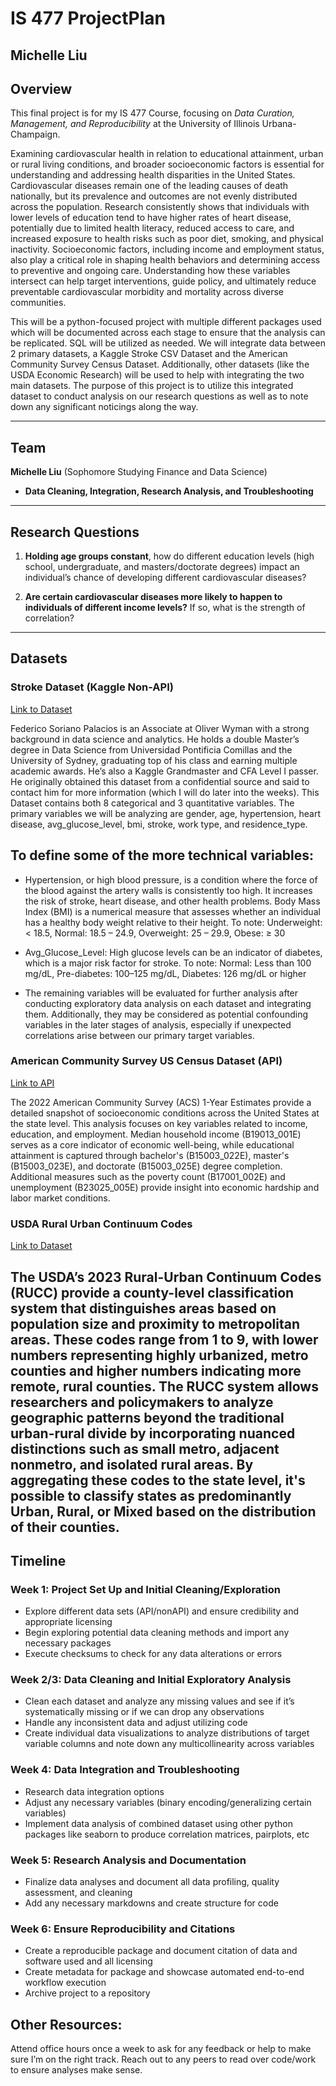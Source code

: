 # **IS 477 ProjectPlan**

**Michelle Liu**
---

## **Overview**

This final project is for my IS 477 Course, focusing on *Data Curation, Management, and Reproducibility* at the University of Illinois Urbana-Champaign.

Examining cardiovascular health in relation to educational attainment, urban or rural living conditions, and broader socioeconomic factors is essential for understanding and addressing health disparities in the United States. Cardiovascular diseases remain one of the leading causes of death nationally, but its prevalence and outcomes are not evenly distributed across the population. Research consistently shows that individuals with lower levels of education tend to have higher rates of heart disease, potentially due to limited health literacy, reduced access to care, and increased exposure to health risks such as poor diet, smoking, and physical inactivity. Socioeconomic factors, including income and employment status, also play a critical role in shaping health behaviors and determining access to preventive and ongoing care. Understanding how these variables intersect can help target interventions, guide policy, and ultimately reduce preventable cardiovascular morbidity and mortality across diverse communities.

This will be a python-focused project with multiple different packages used which will be documented across each stage to ensure that the analysis can be replicated. SQL will be utilized as needed. We will integrate data between 2 primary datasets, a Kaggle Stroke CSV Dataset and the American Community Survey Census Dataset. Additionally, other datasets (like the USDA Economic Research) will be used to help with integrating the two main datasets. The purpose of this project is to utilize this integrated dataset to conduct analysis on our research questions as well as to note down any significant noticings along the way. 

---

## **Team**

**Michelle Liu** (Sophomore Studying Finance and Data Science)

- **Data Cleaning, Integration, Research Analysis, and Troubleshooting**
---

## **Research Questions**

1. **Holding age groups constant**, how do different education levels (high school, undergraduate, and masters/doctorate degrees) impact an individual’s chance of developing different cardiovascular diseases?

2. **Are certain cardiovascular diseases more likely to happen to individuals of different income levels?** If so, what is the strength of correlation?
---

## **Datasets**

### **Stroke Dataset (Kaggle Non-API)**
[Link to Dataset](https://www.kaggle.com/datasets/fedesoriano/stroke-prediction-dataset)

Federico Soriano Palacios is an Associate at Oliver Wyman with a strong background in data science and analytics. He holds a double Master’s degree in Data Science from Universidad Pontificia Comillas and the University of Sydney, graduating top of his class and earning multiple academic awards. He’s also a Kaggle Grandmaster and CFA Level I passer. He originally obtained this dataset from a confidential source and said to contact him for more information (which I will do later into the weeks). This Dataset contains both 8 categorical and 3 quantitative variables. The primary variables we will be analyzing are gender, age, hypertension, heart disease, avg_glucose_level, bmi, stroke, work type, and residence_type.  

## To define some of the more technical variables:

- Hypertension, or high blood pressure, is a condition where the force of the blood against the artery walls is consistently too high. It increases the risk of stroke, heart disease, and other health problems.
Body Mass Index (BMI) is a numerical measure that assesses whether an individual has a healthy body weight relative to their height. To note: Underweight: < 18.5, Normal: 18.5 – 24.9, Overweight: 25 – 29.9, Obese: ≥ 30

- Avg_Glucose_Level: High glucose levels can be an indicator of diabetes, which is a major risk factor for stroke. To note: Normal: Less than 100 mg/dL, Pre-diabetes: 100–125 mg/dL, Diabetes: 126 mg/dL or higher

- The remaining variables will be evaluated for further analysis after conducting exploratory data analysis on each dataset and integrating them. Additionally, they may be considered as potential confounding variables in the later stages of analysis, especially if unexpected correlations arise between our primary target variables.  

### **American Community Survey US Census Dataset (API)**
[Link to API](https://api.census.gov/data/2022/acs/acs1)

The 2022 American Community Survey (ACS) 1-Year Estimates provide a detailed snapshot of socioeconomic conditions across the United States at the state level. This analysis focuses on key variables related to income, education, and employment. Median household income (B19013_001E) serves as a core indicator of economic well-being, while educational attainment is captured through bachelor's (B15003_022E), master's (B15003_023E), and doctorate (B15003_025E) degree completion. Additional measures such as the poverty count (B17001_002E) and unemployment (B23025_005E) provide insight into economic hardship and labor market conditions. 

### **USDA Rural Urban Continuum Codes**
[Link to Dataset](https://www.ers.usda.gov/data-products/rural-urban-continuum-codes)

The USDA’s 2023 Rural-Urban Continuum Codes (RUCC) provide a county-level classification system that distinguishes areas based on population size and proximity to metropolitan areas. These codes range from 1 to 9, with lower numbers representing highly urbanized, metro counties and higher numbers indicating more remote, rural counties. The RUCC system allows researchers and policymakers to analyze geographic patterns beyond the traditional urban-rural divide by incorporating nuanced distinctions such as small metro, adjacent nonmetro, and isolated rural areas. By aggregating these codes to the state level, it's possible to classify states as predominantly Urban, Rural, or Mixed based on the distribution of their counties. 
---

## **Timeline**

### **Week 1: Project Set Up and Initial Cleaning/Exploration**
- Explore different data sets (API/nonAPI) and ensure credibility and appropriate licensing  
- Begin exploring potential data cleaning methods and import any necessary packages  
- Execute checksums to check for any data alterations or errors  

### **Week 2/3: Data Cleaning and Initial Exploratory Analysis**
- Clean each dataset and analyze any missing values and see if it’s systematically missing or if we can drop any observations
- Handle any inconsistent data and adjust utilizing code 
- Create individual data visualizations to analyze distributions of target variable columns and note down any multicollinearity across variables 

### **Week 4: Data Integration and Troubleshooting**
- Research data integration options 
- Adjust any necessary variables (binary encoding/generalizing certain variables)
- Implement data analysis of combined dataset using other python packages like seaborn to produce correlation matrices, pairplots, etc 

### **Week 5: Research Analysis and Documentation**
- Finalize data analyses and document all data profiling, quality assessment, and cleaning 
- Add any necessary markdowns and create structure for code 

### **Week 6: Ensure Reproducibility and Citations**
- Create a reproducible package and document citation of data and software used and all licensing 
- Create metadata for package and showcase automated end-to-end workflow execution 
- Archive project to a repository 

## Other Resources:
Attend office hours once a week to ask for any feedback or help to make sure I’m on the right track. Reach out to any peers to read over code/work to ensure analyses make sense. 






